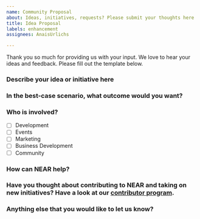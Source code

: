 ```yaml
---
name: Community Proposal
about: Ideas, initiatives, requests? Please submit your thoughts here :)
title: Idea Proposal
labels: enhancement
assignees: AnaisUrlichs

---
```


Thank you so much for providing us with your input. We love to hear your ideas and feedback. Please fill out the template below.

### Describe your idea or initiative here


### In the best-case scenario, what outcome would you want?


### Who is involved?
- [ ] Development
- [ ] Events
- [ ] Marketing
- [ ] Business Development
- [ ] Community

### How can NEAR help?


### Have you thought about contributing to NEAR and taking on new initiatives? Have a look at our [contributor program](https://near.org/contributor/).


### Anything else that you would like to let us know?
